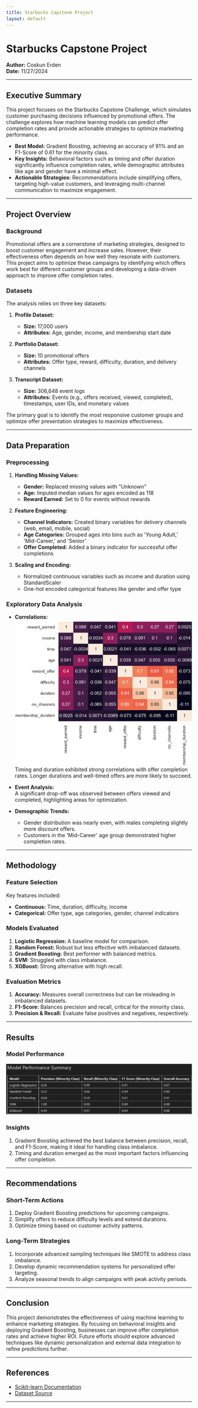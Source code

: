 ```yaml
---
title: Starbucks Capstone Project
layout: default
---
```


# Starbucks Capstone Project


**Author:** Coskun Erden  
**Date:** 11/27/2024  

---

## Executive Summary  
This project focuses on the Starbucks Capstone Challenge, which simulates customer purchasing decisions influenced by promotional offers. The challenge explores how machine learning models can predict offer completion rates and provide actionable strategies to optimize marketing performance.  

- **Best Model:** Gradient Boosting, achieving an accuracy of 91% and an F1-Score of 0.61 for the minority class.  
- **Key Insights:** Behavioral factors such as timing and offer duration significantly influence completion rates, while demographic attributes like age and gender have a minimal effect.  
- **Actionable Strategies:** Recommendations include simplifying offers, targeting high-value customers, and leveraging multi-channel communication to maximize engagement.  

---

## Project Overview  

### Background  
Promotional offers are a cornerstone of marketing strategies, designed to boost customer engagement and increase sales. However, their effectiveness often depends on how well they resonate with customers. This project aims to optimize these campaigns by identifying which offers work best for different customer groups and developing a data-driven approach to improve offer completion rates.  

### Datasets  
The analysis relies on three key datasets:  

1. **Profile Dataset:**  
   - **Size:** 17,000 users  
   - **Attributes:** Age, gender, income, and membership start date  

2. **Portfolio Dataset:**  
   - **Size:** 10 promotional offers  
   - **Attributes:** Offer type, reward, difficulty, duration, and delivery channels  

3. **Transcript Dataset:**  
   - **Size:** 306,648 event logs  
   - **Attributes:** Events (e.g., offers received, viewed, completed), timestamps, user IDs, and monetary values  

The primary goal is to identify the most responsive customer groups and optimize offer presentation strategies to maximize effectiveness.  

---

## Data Preparation  

### Preprocessing  
1. **Handling Missing Values:**  
   - **Gender:** Replaced missing values with "Unknown"  
   - **Age:** Imputed median values for ages encoded as 118  
   - **Reward Earned:** Set to 0 for events without rewards  

2. **Feature Engineering:**  
   - **Channel Indicators:** Created binary variables for delivery channels (web, email, mobile, social)  
   - **Age Categories:** Grouped ages into bins such as 'Young Adult,' 'Mid-Career,' and 'Senior'  
   - **Offer Completed:** Added a binary indicator for successful offer completions  

3. **Scaling and Encoding:**  
   - Normalized continuous variables such as income and duration using StandardScaler  
   - One-hot encoded categorical features like gender and offer type  

### Exploratory Data Analysis  
- **Correlations:**  
![Correlation Heatmap](images/CorrelationReport.png)
  Timing and duration exhibited strong correlations with offer completion rates. Longer durations and well-timed offers are more likely to succeed.  

- **Event Analysis:**  
  A significant drop-off was observed between offers viewed and completed, highlighting areas for optimization.  

- **Demographic Trends:**  
  - Gender distribution was nearly even, with males completing slightly more discount offers.  
  - Customers in the 'Mid-Career' age group demonstrated higher completion rates.  

---

## Methodology  

### Feature Selection  
Key features included:  
- **Continuous:** Time, duration, difficulty, income  
- **Categorical:** Offer type, age categories, gender, channel indicators  

### Models Evaluated  
1. **Logistic Regression:** A baseline model for comparison.  
2. **Random Forest:** Robust but less effective with imbalanced datasets.  
3. **Gradient Boosting:** Best performer with balanced metrics.  
4. **SVM:** Struggled with class imbalance.  
5. **XGBoost:** Strong alternative with high recall.  

### Evaluation Metrics  
1. **Accuracy:** Measures overall correctness but can be misleading in imbalanced datasets.  
2. **F1-Score:** Balances precision and recall, critical for the minority class.  
3. **Precision & Recall:** Evaluate false positives and negatives, respectively.  

---

## Results  

### Model Performance  

![Model Performance](images/ModelPerformanceSummary.png)

### Insights  
1. Gradient Boosting achieved the best balance between precision, recall, and F1-Score, making it ideal for handling class imbalance.  
2. Timing and duration emerged as the most important factors influencing offer completion.  

---

## Recommendations  

### Short-Term Actions  
1. Deploy Gradient Boosting predictions for upcoming campaigns.  
2. Simplify offers to reduce difficulty levels and extend durations.  
3. Optimize timing based on customer activity patterns.  

### Long-Term Strategies  
1. Incorporate advanced sampling techniques like SMOTE to address class imbalance.  
2. Develop dynamic recommendation systems for personalized offer targeting.  
3. Analyze seasonal trends to align campaigns with peak activity periods.  

---

## Conclusion  
This project demonstrates the effectiveness of using machine learning to enhance marketing strategies. By focusing on behavioral insights and deploying Gradient Boosting, businesses can improve offer completion rates and achieve higher ROI. Future efforts should explore advanced techniques like dynamic personalization and external data integration to refine predictions further.  

---

## References  
- [Scikit-learn Documentation](https://scikit-learn.org/)  
- [Dataset Source](https://github.com/CoskunErden/Udacity_DS_Capstone_Project)  

---